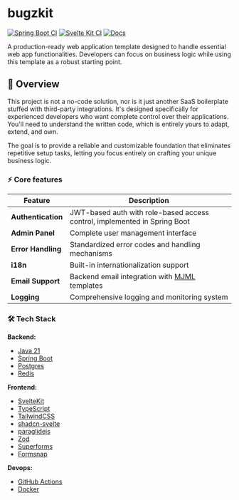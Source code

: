 # bugzkit

[![Spring Boot CI](https://github.com/while1618/bugzkit/actions/workflows/spring-boot.yml/badge.svg?branch=master)](https://github.com/while1618/bugzkit/actions/workflows/spring-boot.yml)
[![Svelte Kit CI](https://github.com/while1618/bugzkit/actions/workflows/svelte-kit.yml/badge.svg)](https://github.com/while1618/bugzkit/actions/workflows/svelte-kit.yml)
[![Docs](https://github.com/while1618/bugzkit/actions/workflows/docs.yml/badge.svg)](https://github.com/while1618/bugzkit/actions/workflows/docs.yml)

A production-ready web application template designed to handle essential web app functionalities.
Developers can focus on business logic while using this template as a robust starting point.

## 👀 Overview

This project is not a no-code solution, nor is it just another SaaS boilerplate stuffed with third-party integrations.
It's designed specifically for experienced developers who want complete control over their applications.
You'll need to understand the written code, which is entirely yours to adapt, extend, and own.

The goal is to provide a reliable and customizable foundation that eliminates repetitive setup tasks, letting you focus entirely on crafting your unique business logic.

### ⚡ Core features

| Feature            | Description                                                                     |
| ------------------ | ------------------------------------------------------------------------------- |
| **Authentication** | JWT-based auth with role-based access control, implemented in Spring Boot       |
| **Admin Panel**    | Complete user management interface                                              |
| **Error Handling** | Standardized error codes and handling mechanisms                                |
| **i18n**           | Built-in internationalization support                                           |
| **Email Support**  | Backend email integration with [MJML](https://github.com/mjmlio/mjml) templates |
| **Logging**        | Comprehensive logging and monitoring system                                     |

### 🛠 Tech Stack

**Backend:**

- [Java 21](https://openjdk.org/projects/jdk/21/)
- [Spring Boot](https://spring.io/projects/spring-boot)
- [Postgres](https://www.postgresql.org/)
- [Redis](https://redis.io/)

**Frontend:**

- [SvelteKit](https://kit.svelte.dev/)
- [TypeScript](https://www.typescriptlang.org/)
- [TailwindCSS](https://tailwindcss.com/)
- [shadcn-svelte](https://github.com/huntabyte/shadcn-svelte)
- [paraglidejs](https://inlang.com/m/gerre34r/library-inlang-paraglideJs)
- [Zod](https://zod.dev/)
- [Superforms](https://superforms.rocks/)
- [Formsnap](https://formsnap.dev/docs)

**Devops:**

- [GitHub Actions](https://github.com/features/actions)
- [Docker](https://www.docker.com/)
